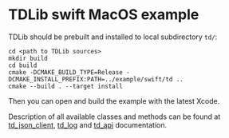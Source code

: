 # TDLib swift MacOS example

TDLib should be prebuilt and installed to local subdirectory `td/`:
```
cd <path to TDLib sources>
mkdir build
cd build
cmake -DCMAKE_BUILD_TYPE=Release -DCMAKE_INSTALL_PREFIX:PATH=../example/swift/td ..
cmake --build . --target install
```

Then you can open and build the example with the latest Xcode.

Description of all available classes and methods can be found at [td_json_client](https://core.telegram.org/tdlib/docs/td__json__client_8h.html),
[td_log](https://core.telegram.org/tdlib/docs/td__log_8h.html) and [td_api](https://core.telegram.org/tdlib/docs/td__api_8h.html) documentation.
